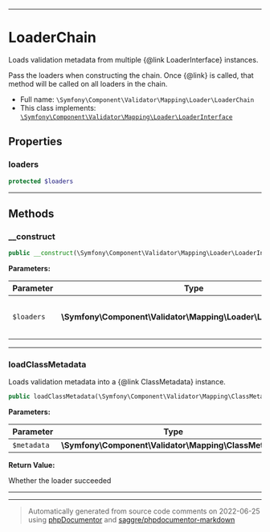 ***

# LoaderChain

Loads validation metadata from multiple {@link LoaderInterface} instances.

Pass the loaders when constructing the chain. Once
{@link} is called, that method will be called on all
loaders in the chain.

* Full name: `\Symfony\Component\Validator\Mapping\Loader\LoaderChain`
* This class implements:
[`\Symfony\Component\Validator\Mapping\Loader\LoaderInterface`](./LoaderInterface.md)



## Properties


### loaders



```php
protected $loaders
```






***

## Methods


### __construct



```php
public __construct(\Symfony\Component\Validator\Mapping\Loader\LoaderInterface[] $loaders): mixed
```








**Parameters:**

| Parameter | Type | Description |
|-----------|------|-------------|
| `$loaders` | **\Symfony\Component\Validator\Mapping\Loader\LoaderInterface[]** | The metadata loaders to use |




***

### loadClassMetadata

Loads validation metadata into a {@link ClassMetadata} instance.

```php
public loadClassMetadata(\Symfony\Component\Validator\Mapping\ClassMetadata $metadata): bool
```








**Parameters:**

| Parameter | Type | Description |
|-----------|------|-------------|
| `$metadata` | **\Symfony\Component\Validator\Mapping\ClassMetadata** |  |


**Return Value:**

Whether the loader succeeded



***


***
> Automatically generated from source code comments on 2022-06-25 using [phpDocumentor](http://www.phpdoc.org/) and [saggre/phpdocumentor-markdown](https://github.com/Saggre/phpDocumentor-markdown)
